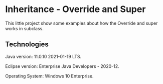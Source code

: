 # Inheritance - Override and Super
This little project show some examples about how the Override and super works in subclass.

Technologies
-------------------------------------
Java version: 11.0.10 2021-01-19 LTS.

Eclipse version: Enterprise Java Developers - 2020-12.

Operating System: Windows 10 Enterprise.
